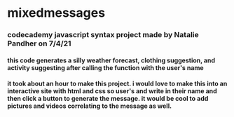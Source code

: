 # mixedmessages
### codecademy javascript syntax project made by Natalie Pandher on 7/4/21

#### this code generates a silly weather forecast, clothing suggestion, and activity suggesting after calling the function with the user's name

#### it took about an hour to make this project. i would love to make this into an interactive site with html and css so user's and write in their name and then click a button to generate the message. it would be cool to add pictures and videos correlating to the message as well. 
